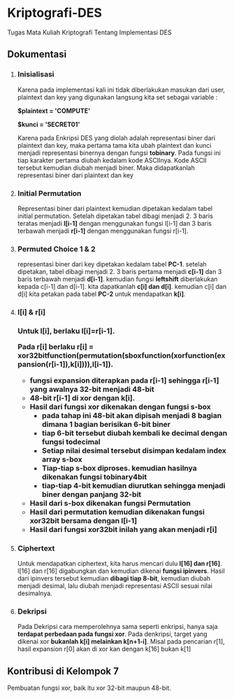 <h1><b>Kriptografi-DES</b></h1>
<p>Tugas Mata Kuliah Kriptografi Tentang Implementasi DES</p>
<h2>Dokumentasi</h2>
<ol>
<li><h3>Inisialisasi</h3><p>Karena pada implementasi kali ini tidak diberlakukan masukan dari user, plaintext dan key yang digunakan langsung kita set sebagai variable : </p><p><b>$plaintext = 'COMPUTE'</p>
$kunci = 'SECRET01'</b><p>Karena pada Enkripsi DES yang diolah adalah representasi biner dari plaintext dan key, maka pertama tama kita ubah plaintext dan kunci menjadi representasi binernya dengan fungsi <b>tobinary</b>. Pada fungsi ini tiap karakter pertama diubah kedalam kode ASCIInya. Kode ASCII tersebut kemudian diubah menjadi biner. Maka didapatkanlah representasi biner dari plaintext dan key</li>
<li><h3>Initial Permutation</h3><p>Representasi biner dari plaintext kemudian dipetakan kedalam tabel initial permutation. Setelah dipetakan tabel dibagi menjadi 2. 3 baris teratas menjadi <b>l[i-1]</b> dengan menggunakan fungsi l[i-1] dan 3 baris terbawah menjadi <b>r[i-1]</b> dengan menggunakan fungsi r[i-1].</p></li>
<li><h3>Permuted Choice 1 & 2</h3><p>representasi biner dari key dipetakan kedalam tabel <b>PC-1</b>. setelah dipetakan, tabel dibagi menjadi 2. 3 baris pertama menjadi <b>c[i-1]</b> dan 3 baris terbawah menjadi <b>d[i-1]</b>. kemudian fungsi <b>leftshift</b> diberlakukan kepada c[i-1] dan d[i-1]. kita dapatkanlah <b>c[i] dan d[i]</b>. kemudian c[i] dan d[i] kita petakan pada tabel <b>PC-2</b> untuk mendapatkan <b>k[i]</b>.
<li><h3>l[i] & r[i]<h3><p>Untuk l[i], berlaku <b>l[i]=r[i-1]</b>.</p><p>Pada r[i] berlaku <b>r[i] = xor32bitfunction(permutation(sboxfunction(xorfunction(expansion(r[i-1]),k[i]))),l[i-1])</b>. <ul><li><b>fungsi expansion</b> diterapkan pada r[i-1] sehingga r[i-1] yang awalnya 32-bit menjadi 48-bit</li><li>48-bit r[i-1] di <b>xor</b> dengan k[i].</li><li>Hasil dari fungsi xor dikenakan dengan <b>fungsi s-box</b><ul><li>pada tahap ini <b>48-bit akan dipisah menjadi 8 bagian dimana 1 bagian berisikan 6-bit biner</b></li><li>tiap 6-bit tersebut <b>diubah kembali ke decimal dengan fungsi todecimal</b></li><li>Setiap nilai desimal tersebut disimpan kedalam <b>index array s-box</b></li><li>Tiap-tiap s-box diproses. kemudian hasilnya dikenakan </b>fungsi tobinary4bit</b></li><li>tiap-tiap 4-bit kemudian diurutkan sehingga menjadi biner dengan panjang 32-bit</li></ul></li><li>Hasil dari s-box dikenakan <b>fungsi Permutation</b></li><li>Hasil dari permutation kemudian dikenakan <b>fungsi xor32bit</b> bersama dengan l[i-1]</li><li><b>Hasil dari fungsi xor32bit inilah yang akan menjadi r[i]</b></p></ul></li>
<li><h3>Ciphertext</h3><p>Untuk mendapatkan ciphertext, kita harus mencari dulu <b>l[16] dan r[16]</b>. l[16] dan r[16] digabungkan dan kemudian dikenai <b>fungsi ipinvers</b>. Hasil dari ipinvers tersebut kemudian <b>dibagi tiap 8-bit</b>, kemudian diubah menjadi desimal, lalu diubah menjadi representasi ASCII sesuai nilai desimalnya.</p></li>
<li><h3>Dekripsi</h3><p>Pada Dekripsi cara memperolehnya sama seperti enkripsi, hanya saja <b>terdapat perbedaan pada fungsi xor</b>. Pada denkripsi, target yang dikenai xor <b>bukanlah k[i] melainkan k[n+1-i]</b>. Misal pada pencarian r[1], hasil expansion r[0] akan di xor kan dengan k[16] bukan k[1]</p></li></ol>
<h2>Kontribusi di Kelompok 7</h2>
<p>Pembuatan fungsi xor, baik itu xor 32-bit maupun 48-bit.
